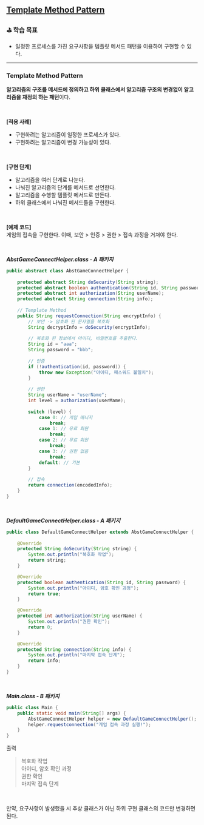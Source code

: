 ## [Template Method Pattern](https://www.inflearn.com/course/lecture?courseSlug=%EC%9E%90%EB%B0%94-%EB%94%94%EC%9E%90%EC%9D%B8-%ED%8C%A8%ED%84%B4&unitId=3175&tab=curriculum)

### ⛳️ 학습 목표
- 일정한 프로세스를 가진 요구사항을 템플릿 메서드 패턴을 이용하여 구현할 수 있다.

---

### Template Method Pattern
**알고리즘의 구조를 메서드에 정의하고 하위 클래스에서 알고리즘 구조의 변경없이 알고리즘을 재정의 하는 패턴**이다.

<br>

**[적용 사례]**
- 구현하려는 알고리즘이 일정한 프로세스가 있다.
- 구현하려는 알고리즘이 변경 가능성이 있다.

<br>

**[구현 단계]**
- 알고리즘을 여러 단계로 나눈다.
- 나눠진 알고리즘의 단계를 메서드로 선언한다.
- 알고리즘을 수행할 템플릿 메서드로 만든다.
- 하위 클래스에서 나눠진 메서드들을 구현한다.

<br>

**[예제 코드]**  
게임의 접속을 구현한다. 이때, 보안 > 인증 > 권한 > 접속 과정을 거쳐야 한다. 

<br>

***AbstGameConnectHelper.class - A 패키지***
```java
public abstract class AbstGameConnectHelper {
	
	protected abstract String doSecurity(String string);
	protected abstract boolean authentication(String id, String password);
	protected abstract int authorization(String userName);
	protected abstract String connection(String info);
	
	// Template Method
	public String requestConnection(String encryptInfo) {
		// 보안 -> 암호화 된 문자열을 복호화
		String decryptInfo = doSecurity(encryptInfo); 
		
		// 복호화 된 정보에서 아이디, 비밀번호를 추출한다.
		String id = "aaa";
		String password = "bbb";
		
		// 인증
		if (!authentication(id, password)) {
			throw new Exception("아이디, 패스워드 불일치");
		}
		
		// 권한
        String userName = "userName";
        int level = authorization(userMame);
		
		switch (level) {
            case 0: // 게임 매니저
				break;
            case 1: // 유료 회원
				break;
            case 2: // 무료 회원
				break;
            case 3: // 권한 없음
				break;
            default: // 기본
		}
		
		// 접속
		return connection(encodedInfo);
    }
}
```

<br>

***DefaultGameConnectHelper.class - A 패키지***
```java
public class DefaultGameConnectHelper extends AbstGameConnectHelper {
	
	@Override
    protected String doSecurity(String string) {
        System.out.println("복호화 작업");
        return string;
    }

	@Override
	protected boolean authentication(String id, String password) {
		System.out.println("아이디, 암호 확인 과정");
        return true;
	}

	@Override
	protected int authorization(String userName) {
		System.out.println("권한 확인");
        return 0;
	}

	@Override
	protected String connection(String info) {
		System.out.println("마지막 접속 단계");
		return info;
	}
}
```

<br>

***Main.class - B 패키지***
```java
public class Main {
	public static void main(String[] args) {
		AbstGameConnectHelper helper = new DefaultGameConnectHelper();
		helper.requestconnection("게임 접속 과정 실행!");
    }
}
```

출력
> 복호화 작업  
> 아이디, 암호 확인 과정  
> 권한 확인  
> 마지막 접속 단계  

<br>

만약, 요구사항이 발생했을 시 추상 클래스가 아닌 하위 구현 클래스의 코드만 변경하면 된다.